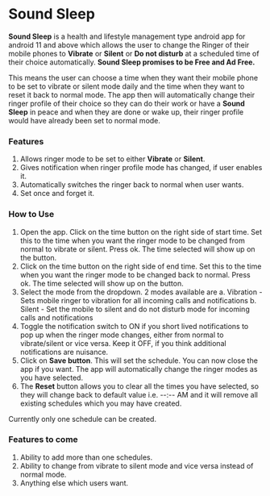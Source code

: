 # Sound Sleep
<p><b>Sound Sleep</b> is a health and lifestyle management type android app for android 11 and above 
which allows the user to change the Ringer of their mobile phones to <b>Vibrate</b> or <b>Silent</b>
or <b>Do not disturb</b> at a scheduled time of their choice automatically. <b>Sound Sleep promises 
to be Free and Ad Free.</b></p>

<p>This means the user can choose a time when they want their mobile phone to be set to vibrate or 
silent mode daily and the time when they want to reset it back to normal mode. The app then will 
automatically change their ringer profile of their choice so they can do their work or have a 
<b>Sound Sleep</b> in peace and when they are done or wake up, their ringer profile would have already been 
set to normal mode.
</p>

### Features
1. Allows ringer mode to be set to either <b>Vibrate</b> or <b>Silent</b>.
2. Gives notification when ringer profile mode has changed, if user enables it.
3. Automatically switches the ringer back to normal when user wants.
4. Set once and forget it.

### How to Use
1. Open the app. Click on the time button on the right side of start time. Set this to the time when
you want the ringer mode to be changed from normal to vibrate or silent. Press ok. The time selected
will show up on the button.
2. Click on the time button on the right side of end time. Set this to the time when you want the 
ringer mode to be changed back to normal. Press ok. The time selected
will show up on the button.
3. Select the mode from the dropdown. 2 modes available are 
    a. Vibration - Sets mobile ringer to vibration for all incoming calls and notifications
    b. Silent - Set the mobile to silent and do not disturb mode for incoming calls and notifications
4. Toggle the notification switch to ON if you short lived notifications to pop up when the ringer mode 
changes, either from normal to vibrate/silent or vice versa. Keep it OFF, if you think additional 
notifications are nuisance.
5. Click on <b>Save button</b>. This will set the schedule. You can now close the app if you want. The 
app will automatically change the ringer modes as you have selected.
6. The <b>Reset</b> button allows you to clear all the times you have selected, so they will change 
back to default value i.e. --:-- AM and it will remove all existing schedules which you may have created.

Currently only one schedule can be created.

### Features to come
1. Ability to add more than one schedules.
2. Ability to change from vibrate to silent mode and vice versa instead of normal mode.
3. Anything else which users want.